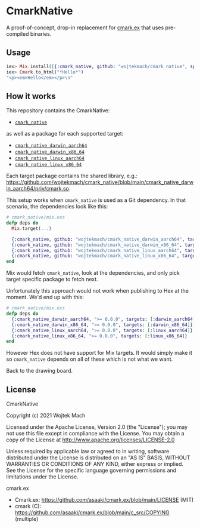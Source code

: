 # CmarkNative

A proof-of-concept, drop-in replacement for [cmark.ex](https://github.com/asaaki/cmark.ex) that uses pre-compiled binaries.

## Usage

```elixir
iex> Mix.install([{:cmark_native, github: "wojtekmach/cmark_native", sparse: "cmark_native"}])
iex> Cmark.to_html("*Hello*")
"<p><em>Hello</em></p>\n"
```

## How it works

This repository contains the CmarkNative:

  * [`cmark_native`](cmark_native)

as well as a package for each supported target:

  * [`cmark_native_darwin_aarch64`](cmark_native_darwin_aarch64)
  * [`cmark_native_darwin_x86_64`](cmark_native_darwin_x86_64)
  * [`cmark_native_linux_aarch64`](cmark_native_linux_aarch64)
  * [`cmark_native_linux_x86_64`](cmark_native_linux_x86_64)

Each target package contains the shared library, e.g.: <https://github.com/wojtekmach/cmark_native/blob/main/cmark_native_darwin_aarch64/priv/cmark.so>.

This setup works when `cmark_native` is used as a Git dependency. In that scenario, the dependencies look like this:

```elixir
# cmark_native/mix.exs
defp deps do
  Mix.target(...)

  {:cmark_native, github: "wojtekmach/cmark_native_darwin_aarch64", targets: [:darwin_aarch64]},
  {:cmark_native, github: "wojtekmach/cmark_native_darwin_x86_64", targets: [:darwin_x86_64]},
  {:cmark_native, github: "wojtekmach/cmark_native_linux_aarch64", targets: [:linux_aarch64]},
  {:cmark_native, github: "wojtekmach/cmark_native_linux_x86_64", targets: [:linux_x86_64]}
end
```

Mix would fetch `cmark_native`, look at the dependencies, and only pick target specific package to fetch next.

Unfortunately this approach would not work when publishing to Hex at the moment. We'd end up with this:

```elixir
# cmark_native/mix.exs
defp deps do
  {:cmark_native_darwin_aarch64, ">= 0.0.0", targets: [:darwin_aarch64]},
  {:cmark_native_darwin_x86_64, ">= 0.0.0", targets: [:darwin_x86_64]},
  {:cmark_native_linux_aarch64, ">= 0.0.0", targets: [:linux_aarch64]},
  {:cmark_native_linux_x86_64, ">= 0.0.0", targets: [:linux_x86_64]}
end
```

However Hex does not have support for Mix targets. It would simply make it so `cmark_native` depends on all of these which is not what we want.

Back to the drawing board.

## License

CmarkNative

Copyright (c) 2021 Wojtek Mach

Licensed under the Apache License, Version 2.0 (the "License"); you may not use this file except in compliance with the License. You may obtain a copy of the License at http://www.apache.org/licenses/LICENSE-2.0

Unless required by applicable law or agreed to in writing, software distributed under the License is distributed on an "AS IS" BASIS, WITHOUT WARRANTIES OR CONDITIONS OF ANY KIND, either express or implied. See the License for the specific language governing permissions and limitations under the License.

cmark.ex

- Cmark.ex: <https://github.com/asaaki/cmark.ex/blob/main/LICENSE> (MIT)
- cmark (C): <https://github.com/asaaki/cmark.ex/blob/main/c_src/COPYING> (multiple)
